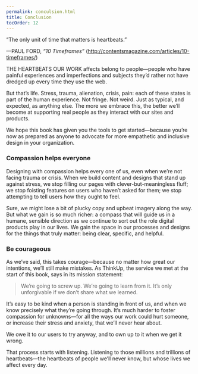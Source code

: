 ```yaml
---
permalink: conculsion.html
title: Conclusion
tocOrder: 12
---
```

“The only unit of time that matters is heartbeats.”

—PAUL FORD, *“10 Timeframes”* (<http://contentsmagazine.com/articles/10-timeframes/>)

THE HEARTBEATS OUR WORK affects belong to people—people who have painful experiences and imperfections and subjects they’d rather not have dredged up every time they use the web.

But that’s life. Stress, trauma, alienation, crisis, pain: each of these states is part of the human experience. Not fringe. Not weird. Just as typical, and expected, as anything else. The more we embrace this, the better we’ll become at supporting real people as they interact with our sites and products.

We hope this book has given you the tools to get started—because you’re now as prepared as anyone to advocate for more empathetic and inclusive design in your organization.

### Compassion helps everyone

Designing with compassion helps every one of us, even when we’re not facing trauma or crisis. When we build content and designs that stand up against stress, we stop filling our pages with clever-but-meaningless fluff; we stop foisting features on users who haven’t asked for them; we stop attempting to tell users how they ought to feel.

Sure, we might lose a bit of plucky copy and upbeat imagery along the way. But what we gain is so much richer: a compass that will guide us in a humane, sensible direction as we continue to sort out the role digital products play in our lives. We gain the space in our processes and designs for the things that truly matter: being clear, specific, and helpful.

### Be courageous

As we’ve said, this takes courage—because no matter how great our intentions, we’ll still make mistakes. As ThinkUp, the service we met at the start of this book, says in its mission statement:

> We’re going to screw up. We’re going to learn from it. It’s only unforgivable if we don’t share what we learned.

It’s easy to be kind when a person is standing in front of us, and when we know precisely what they’re going through. It’s much harder to foster compassion for unknowns—for all the ways our work could hurt someone, or increase their stress and anxiety, that we’ll never hear about.

We owe it to our users to try anyway, and to own up to it when we get it wrong.

That process starts with listening. Listening to those millions and trillions of heartbeats—the heartbeats of people we’ll never know, but whose lives we affect every day.
